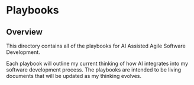 # Playbooks

## Overview
This directory contains all of the playbooks for AI Assisted Agile Software Development.

Each playbook will outline my current thinking of how AI integrates into my software development
process. The playbooks are intended to be living documents that will be updated as my thinking evolves.

